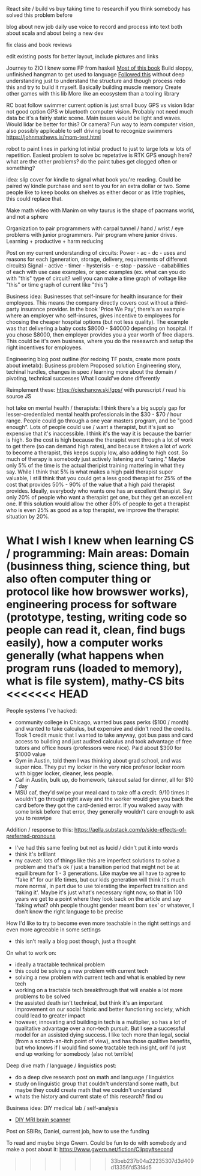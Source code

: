 React site / build vs buy
        taking time to research if you think somebody has solved this problem before

blog about new job daily
        use voice to record and process into text 
        both about scala and about being a new dev

fix class and book reviews

edit existing posts for better layout, include pictures and links


Journey to ZIO
        I knew some FP from haskell
        [Most of this book](https://books.underscore.io/essential-scala/essential-scala.html#getting-started)
        Build sloppy, unfinished hangman to get used to language
        [Followed this](https://scalac.io/blog/introduction-to-programming-with-zio-functional-effects/)
        without deep understanding just to understand the structure and though process
        redo this and try to build it myself. Basically building muscle memory
        Create other games with this lib
        More like an ecosystem than a tooling library

RC boat follow swimmer
        current option is just small buoy
        GPS vs vision
        lidar not good option
        GPS w bluetooth
        computer vision. Probably not need much data bc it's a fairly static scene. Main issues would be light and waves. Would lidar be better for this? Or camera? Fun way to learn computer vision, also possibly applicable to self driving boat to recognize swimmers
				https://johnmathews.is/mom-test.html


robot to paint lines in parking lot
				initial product to just to large lots w lots of repetition. Easiest problem to solve bc repetative
				is RTK GPS enough here?
				what are the other problems? do the paint tubes get clogged often or something? 

idea: slip cover for kindle to signal what book you're reading. Could be paired w/ kindle purchase and sent to you for an extra dollar or two. Some people like to keep books on shelves as either decor or as little trophies, this could replace that.

Make math video with Manim on why taurus is the shape of pacmans world, and not a sphere

Organization to pair programmers with carpal tunnel / hand / wrist / eye problems with junior programmers. Pair program where junior drives. Learning + productive + harm reducing

Post on my current understanding of circuits:
Power
	- ac
	- dc
	- uses and reasons for each (generation, storage, delivery, requirements of different circuits)
Signal
	- active
		- timer
		- hysterisis
		- e-stop
	- passive
	- cababilities of each with use case examples, or spec examples (ex. what can you do with "this" type of circuit? well you can make a time graph of voltage like "this" or time graph of current like "this")

Business idea:
Businesses that self-insure for health insurance for their employees. This means the company directly covers cost without a third-party insurance provider. In the book 'Price We Pay', there's an example where an employer who self-insures, gives incentive to employees for choosing the cheaper hospital options (but not less quality). The example was that delivering a baby costs $8000 - $40000 depending on hospital. If you chose $8000, then employer provides you a year worth of free diapers. This could be it's own business, where you do the reseawrch and setup the right incentives for employees.

Engineering blog post outline (for redoing TF posts, create more posts about imetalx):
Business problem
Proposed solution
Engineering story, techinal hurdles, changes in spec / learning more about the domain / pivoting, technical successes
What I could've done differently

Reimplement these: https://ciechanow.ski/gps/ with purescript / read his source JS

hot take on mental health / therapists: I think there's a big supply gap for lesser-credentialed mental health professionals in the $30 - $70 / hour range. People could go through a one year masters program, and be "good enough". Lots of people could use / want a therapist, but it's just so expensive that it's inaccessible. I think it's the way it is because the barrier is high. So the cost is high because the therapist went through a lot of work to get there (so can demand high rates), and because it takes a lot of work to become a therapist, this keeps supply low, also adding to high cost. So much of therapy is somebody just actively listening and "caring." Maybe only 5% of the time is the actual theripist training mattering in what they say. While I think that 5% is what makes a high paid therapist super valuable, I still think that you could get a less good therapist for 25% of the cost that provides 50% - 90% of the value that a high paid therapist provides. Ideally, everybody who wants one has an excellent therapist. Say only 20% of people who want a therapist get one, but they get an excellent one. If this solution would allow the other 80% of people to get a therapist who is even 25% as good as a top therapist, we improve the therapist situation by 20%. 

What I wish I knew when learning CS / programming:
Main areas: Domain (businness thing, science thing, but also often computer thing or protocol like how browswer works), engineering process for software (prototype, testing, writing code so people can read it, clean, find bugs easily), how a computer works generally (what happens when program runs (loaded to memory), what is file system), mathy-CS bits
<<<<<<< HEAD
=======

People systems I've hacked:
- community college in Chicago, wanted bus pass perks ($100 / month) and wanted to take calculus, but expensive and didn't need the credits. Took 1 credit music that I wanted to take anyway, got bus pass and card access to building and just audited calculus and took advantage of free tutors and office hours (professors were nice). Paid about $300 for $1000 value
- Gym in Austin, told them I was thinking about grad school, and was super nice. They put my locker in the very nice profesor locker room with bigger locker, cleaner, less people. 
- Caf in Austin, bulk up, do homework, takeout salad for dinner, all for $10 / day
- MSU caf, they'd swipe your meal card to take off a credit. 9/10 times it wouldn't go through right away and the worker would give you back the card before they got the card-denied error. If you walked away with some brisk before that error, they generally wouldn't care enough to ask you to reswipe

Addition / response to this: https://aella.substack.com/p/side-effects-of-preferred-pronouns
- I've had this same feeling but not as lucid / didn't put it into words
- think it's brilliant
- my caveat: lots of things like this are imperfect solutions to solve a problem and that's ok / just a transition period that might not be at equillibreum for 1 - 3 generations. Like maybe we all have to agree to "fake it" for our life times, but our kids generation will think it's much more normal, in part due to use tolerating the imperfect transition and 'faking it'. Maybe it's just what's necessary right now, so that in 100 years we get to a point where they look back on the article and say 'faking what? ohh people thought gender meant born sex' or whatever, I don't know the right language to be precise

How I'd like to try to become even more teachable in the right settings and even more agreeable in some settings
- this isn't really a blog post though, just a thought

On what to work on:
- ideally a tractable technical problem
- this could be solving a new problem with current tech
- solving a new problem with current tech and what is enabled by new tech
- working on a tractable tech breakthrough that will enable a lot more problems to be solved 
- the assisted death isn't technical, but think it's an important improvement on our social fabric and better functioning society, which could lead to greater impact
- however, innovating and building in tech is a multiplier, so has a lot of qualitative advantage over a non-tech pursuit. But I see a successful model for an assisted dying success. I like tech more than legal, social (from a scratch-an-itch point of view), and has those qualitive benefits, but who knows if I would find some tractable tech insight, orif I'd just end up working for somebody (also not terrible)


Deep dive math / language / linguistics post:
- do a deep dive research post on math and language / linguistics
- study on linguistic group that couldn't understand some math, but maybe they could create math that we couldn't understand
- whats the history and current state of this research? find ou

Business idea: DIY medical lab / self-analysis
- [DIY MRI brain scanner](https://news.ycombinator.com/item?id=30208083)

Post on SBIRs, Daniel, current job, how to use the funding

To read and maybe binge Gwern. Could be fun to do with somebody and make a post about it: https://www.gwern.net/fiction/Clippy#second
>>>>>>> 33beb237b04a22235307d3d409d13356fd53f4d5

